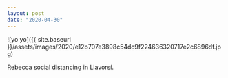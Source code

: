 ```yaml
---
layout: post
date: "2020-04-30"
---
```


![yo yo]({{ site.baseurl }}/assets/images/2020/e12b707e3898c54dc9f224636320717e2c6896df.jpg)

Rebecca social distancing in Llavorsí.
